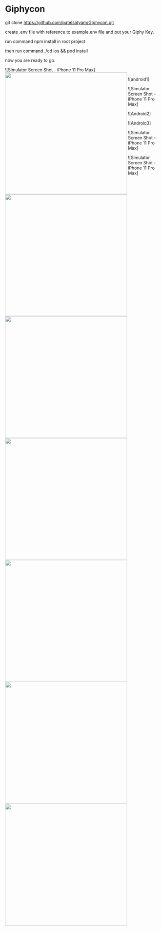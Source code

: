 # Giphycon
git clone https://github.com/patelsatyam/Giphycon.git

create .env file with reference to example.env file and put your Giphy Key.

run command npm install in root project

then run command ./cd ios && pod install

now you are ready to go.
 
 ![Simulator Screen Shot - iPhone 11 Pro Max]<img src="https://user-images.githubusercontent.com/34741668/126076037-6142972a-b6ab-4372-8863-d878693570e0.png" align="left" height="400" width="auto" >
 
![android1]<img src="https://user-images.githubusercontent.com/34741668/126076044-0e8a46ae-997d-4db4-907f-2587612316fb.jpg" align="left" height="400" width="auto" >

![Simulator Screen Shot - iPhone 11 Pro Max]<img src="https://user-images.githubusercontent.com/34741668/126076047-37a8cc7a-1457-4023-935a-c9068003a23b.png" align="left" height="400" width="auto" >

![Android2]<img src="https://user-images.githubusercontent.com/34741668/126076048-9e1579f1-2506-40fc-a0ac-649084c6048f.jpg" align="left" height="400" width="auto" >

![Android3]<img src="https://user-images.githubusercontent.com/34741668/126076049-80831373-a720-433c-ad12-1c5a15b7b6f2.jpg" align="left" height="400" width="auto" >

![Simulator Screen Shot - iPhone 11 Pro Max]<img src="https://user-images.githubusercontent.com/34741668/126076050-7a61b29e-d515-49d1-bd27-d7fb8ed92e79.png" align="left" height="400" width="auto" >

![Simulator Screen Shot - iPhone 11 Pro Max]<img src="https://user-images.githubusercontent.com/34741668/126076052-791d6c57-61e9-47b6-b6bf-47a6f811b17e.png" align="left" height="400" width="auto" >

